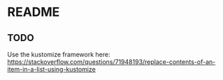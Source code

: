 # README


## TODO

Use the kustomize framework here: https://stackoverflow.com/questions/71948193/replace-contents-of-an-item-in-a-list-using-kustomize

